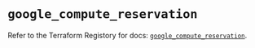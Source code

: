 # `google_compute_reservation`

Refer to the Terraform Registory for docs: [`google_compute_reservation`](https://registry.terraform.io/providers/hashicorp/google/4.68.0/docs/resources/compute_reservation).
